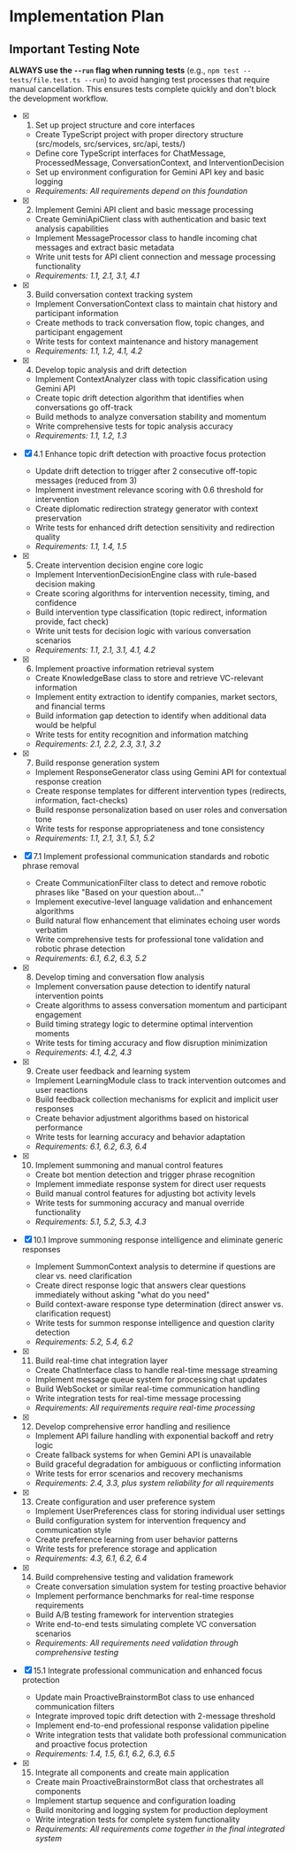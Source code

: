 # Implementation Plan

## Important Testing Note
**ALWAYS use the `--run` flag when running tests** (e.g., `npm test -- tests/file.test.ts --run`) to avoid hanging test processes that require manual cancellation. This ensures tests complete quickly and don't block the development workflow.

- [x] 1. Set up project structure and core interfaces
  - Create TypeScript project with proper directory structure (src/models, src/services, src/api, tests/)
  - Define core TypeScript interfaces for ChatMessage, ProcessedMessage, ConversationContext, and InterventionDecision
  - Set up environment configuration for Gemini API key and basic logging
  - _Requirements: All requirements depend on this foundation_

- [x] 2. Implement Gemini API client and basic message processing
  - Create GeminiApiClient class with authentication and basic text analysis capabilities
  - Implement MessageProcessor class to handle incoming chat messages and extract basic metadata
  - Write unit tests for API client connection and message processing functionality
  - _Requirements: 1.1, 2.1, 3.1, 4.1_

- [x] 3. Build conversation context tracking system
  - Implement ConversationContext class to maintain chat history and participant information
  - Create methods to track conversation flow, topic changes, and participant engagement
  - Write tests for context maintenance and history management
  - _Requirements: 1.1, 1.2, 4.1, 4.2_

- [x] 4. Develop topic analysis and drift detection
  - Implement ContextAnalyzer class with topic classification using Gemini API
  - Create topic drift detection algorithm that identifies when conversations go off-track
  - Build methods to analyze conversation stability and momentum
  - Write comprehensive tests for topic analysis accuracy
  - _Requirements: 1.1, 1.2, 1.3_

- [x] 4.1 Enhance topic drift detection with proactive focus protection
  - Update drift detection to trigger after 2 consecutive off-topic messages (reduced from 3)
  - Implement investment relevance scoring with 0.6 threshold for intervention
  - Create diplomatic redirection strategy generator with context preservation
  - Write tests for enhanced drift detection sensitivity and redirection quality
  - _Requirements: 1.1, 1.4, 1.5_

- [x] 5. Create intervention decision engine core logic
  - Implement InterventionDecisionEngine class with rule-based decision making
  - Create scoring algorithms for intervention necessity, timing, and confidence
  - Build intervention type classification (topic redirect, information provide, fact check)
  - Write unit tests for decision logic with various conversation scenarios
  - _Requirements: 1.1, 2.1, 3.1, 4.1, 4.2_

- [x] 6. Implement proactive information retrieval system
  - Create KnowledgeBase class to store and retrieve VC-relevant information
  - Implement entity extraction to identify companies, market sectors, and financial terms
  - Build information gap detection to identify when additional data would be helpful
  - Write tests for entity recognition and information matching
  - _Requirements: 2.1, 2.2, 2.3, 3.1, 3.2_

- [x] 7. Build response generation system
  - Implement ResponseGenerator class using Gemini API for contextual response creation
  - Create response templates for different intervention types (redirects, information, fact-checks)
  - Build response personalization based on user roles and conversation tone
  - Write tests for response appropriateness and tone consistency
  - _Requirements: 1.1, 2.1, 3.1, 5.1, 5.2_

- [x] 7.1 Implement professional communication standards and robotic phrase removal
  - Create CommunicationFilter class to detect and remove robotic phrases like "Based on your question about..."
  - Implement executive-level language validation and enhancement algorithms
  - Build natural flow enhancement that eliminates echoing user words verbatim
  - Write comprehensive tests for professional tone validation and robotic phrase detection
  - _Requirements: 6.1, 6.2, 6.3, 5.2_

- [x] 8. Develop timing and conversation flow analysis
  - Implement conversation pause detection to identify natural intervention points
  - Create algorithms to assess conversation momentum and participant engagement
  - Build timing strategy logic to determine optimal intervention moments
  - Write tests for timing accuracy and flow disruption minimization
  - _Requirements: 4.1, 4.2, 4.3_

- [x] 9. Create user feedback and learning system
  - Implement LearningModule class to track intervention outcomes and user reactions
  - Build feedback collection mechanisms for explicit and implicit user responses
  - Create behavior adjustment algorithms based on historical performance
  - Write tests for learning accuracy and behavior adaptation
  - _Requirements: 6.1, 6.2, 6.3, 6.4_

- [x] 10. Implement summoning and manual control features
  - Create bot mention detection and trigger phrase recognition
  - Implement immediate response system for direct user requests
  - Build manual control features for adjusting bot activity levels
  - Write tests for summoning accuracy and manual override functionality
  - _Requirements: 5.1, 5.2, 5.3, 4.3_

- [x] 10.1 Improve summoning response intelligence and eliminate generic responses
  - Implement SummonContext analysis to determine if questions are clear vs. need clarification
  - Create direct response logic that answers clear questions immediately without asking "what do you need"
  - Build context-aware response type determination (direct answer vs. clarification request)
  - Write tests for summon response intelligence and question clarity detection
  - _Requirements: 5.2, 5.4, 6.2_

- [x] 11. Build real-time chat integration layer
  - Create ChatInterface class to handle real-time message streaming
  - Implement message queue system for processing chat updates
  - Build WebSocket or similar real-time communication handling
  - Write integration tests for real-time message processing
  - _Requirements: All requirements require real-time processing_

- [x] 12. Develop comprehensive error handling and resilience
  - Implement API failure handling with exponential backoff and retry logic
  - Create fallback systems for when Gemini API is unavailable
  - Build graceful degradation for ambiguous or conflicting information
  - Write tests for error scenarios and recovery mechanisms
  - _Requirements: 2.4, 3.3, plus system reliability for all requirements_

- [x] 13. Create configuration and user preference system
  - Implement UserPreferences class for storing individual user settings
  - Build configuration system for intervention frequency and communication style
  - Create preference learning from user behavior patterns
  - Write tests for preference storage and application
  - _Requirements: 4.3, 6.1, 6.2, 6.4_

- [x] 14. Build comprehensive testing and validation framework
  - Create conversation simulation system for testing proactive behavior
  - Implement performance benchmarks for real-time response requirements
  - Build A/B testing framework for intervention strategies
  - Write end-to-end tests simulating complete VC conversation scenarios
  - _Requirements: All requirements need validation through comprehensive testing_

- [x] 15.1 Integrate professional communication and enhanced focus protection
  - Update main ProactiveBrainstormBot class to use enhanced communication filters
  - Integrate improved topic drift detection with 2-message threshold
  - Implement end-to-end professional response validation pipeline
  - Write integration tests that validate both professional communication and proactive focus protection
  - _Requirements: 1.4, 1.5, 6.1, 6.2, 6.3, 6.5_

- [x] 15. Integrate all components and create main application
  - Create main ProactiveBrainstormBot class that orchestrates all components
  - Implement startup sequence and configuration loading
  - Build monitoring and logging system for production deployment
  - Write integration tests for complete system functionality
  - _Requirements: All requirements come together in the final integrated system_